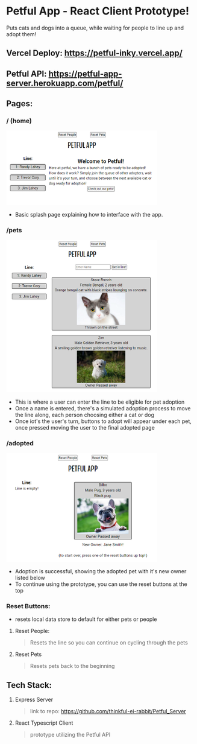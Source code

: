 # Petful App - React Client Prototype!

Puts cats and dogs into a queue, while waiting for people to line up and adopt them!

## Vercel Deploy: https://petful-inky.vercel.app/

## Petful API: https://petful-app-server.herokuapp.com/petful/

## Pages:

### / (home)

<img src="./images/splash.png" width="400" />

- Basic splash page explaining how to interface with the app.

### /pets

<img src="./images/pets.png" width="400" />

- This is where a user can enter the line to be eligible for pet adoption
- Once a name is entered, there's a simulated adoption process to move the line along, each person choosing either a cat or dog
- Once iot's the user's turn, buttons to adopt will appear under each pet, once pressed moving the user to the final adopted page

### /adopted

<img src="./images/adopted.png" width="400" />

- Adoption is successful, showing the adopted pet with it's new owner listed below
- To continue using the prototype, you can use the reset buttons at the top

### Reset Buttons:

- resets local data store to default for either pets or people

1. Reset People:
   > Resets the line so you can continue on cycling through the pets
2. Reset Pets
   > Resets pets back to the beginning

## Tech Stack:

1. Express Server
   > link to repo: https://github.com/thinkful-ei-rabbit/Petful_Server
2. React Typescript Client
   > prototype utilizing the Petful API
